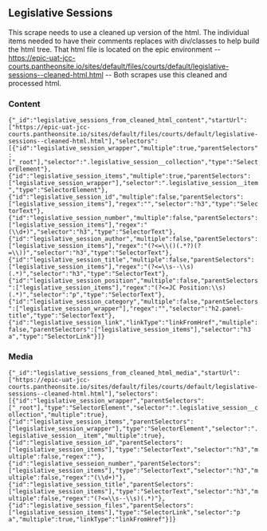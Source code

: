 
## Legislative Sessions

This scrape needs to use a cleaned up version of the html. The individual items needed to have their comments replaces with div/classes to help build the html tree.
That html file is located on the epic environment -- https://epic-uat-jcc-courts.pantheonsite.io/sites/default/files/courts/default/legislative-sessions--cleaned-html.html -- Both scrapes use this cleaned and processed html.

### Content

```{"_id":"legislative_sessions_from_cleaned_html_content","startUrl":["https://epic-uat-jcc-courts.pantheonsite.io/sites/default/files/courts/default/legislative-sessions--cleaned-html.html"],"selectors":[{"id":"legislative_session_wrapper","multiple":true,"parentSelectors":["_root"],"selector":".legislative_session__collection","type":"SelectorElement"},{"id":"legislative_session_items","multiple":true,"parentSelectors":["legislative_session_wrapper"],"selector":".legislative_session__item","type":"SelectorElement"},{"id":"legislative_session_id","multiple":false,"parentSelectors":["legislative_session_items"],"regex":"","selector":"h3","type":"SelectorText"},{"id":"legislative_session_number","multiple":false,"parentSelectors":["legislative_session_items"],"regex":"(\\d+)","selector":"h3","type":"SelectorText"},{"id":"legislative_session_author","multiple":false,"parentSelectors":["legislative_session_items"],"regex":"(?<=\\()(.*?)(?=\\))","selector":"h3","type":"SelectorText"},{"id":"legislative_session_title","multiple":false,"parentSelectors":["legislative_session_items"],"regex":"(?<=\\s--\\s)(.*)","selector":"h3","type":"SelectorText"},{"id":"legislative_session_position","multiple":false,"parentSelectors":["legislative_session_items"],"regex":"(?<=JC Position:\\s)(.*)","selector":"p","type":"SelectorText"},{"id":"legislative_session_category","multiple":false,"parentSelectors":["legislative_session_wrapper"],"regex":"","selector":"h2.panel-title","type":"SelectorText"},{"id":"legislative_session_link","linkType":"linkFromHref","multiple":false,"parentSelectors":["legislative_session_items"],"selector":"h3 a","type":"SelectorLink"}]}```

### Media

```{"_id":"legislative_sessions_from_cleaned_html_media","startUrl":["https://epic-uat-jcc-courts.pantheonsite.io/sites/default/files/courts/default/legislative-sessions--cleaned-html.html"],"selectors":[{"id":"legislative_session_wrapper","parentSelectors":["_root"],"type":"SelectorElement","selector":".legislative_session__collection","multiple":true},{"id":"legislative_session_items","parentSelectors":["legislative_session_wrapper"],"type":"SelectorElement","selector":".legislative_session__item","multiple":true},{"id":"legislative_session_id","parentSelectors":["legislative_session_items"],"type":"SelectorText","selector":"h3","multiple":false,"regex":""},{"id":"legislative_sesseion_number","parentSelectors":["legislative_session_items"],"type":"SelectorText","selector":"h3","multiple":false,"regex":"(\\d+)"},{"id":"legislative_session_title","parentSelectors":["legislative_session_items"],"type":"SelectorText","selector":"h3","multiple":false,"regex":"(?<=\\s--\\s)(.*)"},{"id":"legislative_session_files","parentSelectors":["legislative_session_items"],"type":"SelectorLink","selector":"p a","multiple":true,"linkType":"linkFromHref"}]}```
